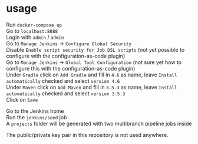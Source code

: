 # usage

Run `docker-compose up`  
Go to `localhost:8888`  
Login with `admin` / `admin`  
Go to `Manage Jenkins` -> `Configure Global Security`  
Disable `Enable script security for Job DSL scripts` (not yet possible to configure with the configuration-as-code plugin)  
Go to `Manage Jenkins` -> `Global Tool Configuration`  (not sure yet how to configure this with the configuration-as-code plugin)  
Under `Gradle` click on `Add Gradle` and fill in `4.6` as name, leave `Install automatically` checked and select `version 4.6`  
Under `Maven` click on `Add Maven` and fill in `3.5.3` as name, leave `Install automatically` checked and select `version 3.5.3`  
Click on `Save`

Go to the Jenkins home  
Run the `jenkins/seed` job  
A `projects` folder will be generated with two multibranch pipeline jobs inside  

The public/private key pair in this repository is not used anywhere.  
